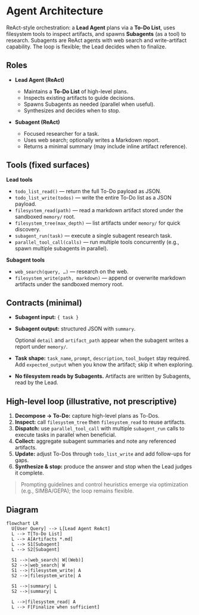 # Agent Architecture

ReAct-style orchestration: a **Lead Agent** plans via a **To-Do List**, uses filesystem tools to inspect artifacts, and spawns **Subagents** (as a tool) to research. Subagents are ReAct agents with web search and write-artifact capability. The loop is flexible; the Lead decides when to finalize.

## Roles

- **Lead Agent (ReAct)**
  - Maintains a **To-Do List** of high-level plans.
  - Inspects existing artifacts to guide decisions.
  - Spawns Subagents as needed (parallel when useful).
  - Synthesizes and decides when to stop.

- **Subagent (ReAct)**
  - Focused researcher for a task.
  - Uses web search; optionally writes a Markdown report.
  - Returns a minimal summary (may include inline artifact reference).

## Tools (fixed surfaces)

**Lead tools**
- `todo_list_read()` — return the full To-Do payload as JSON.
- `todo_list_write(todos)` — write the entire To-Do list as a JSON payload.
- `filesystem_read(path)` — read a markdown artifact stored under the sandboxed `memory/` root.
- `filesystem_tree(max_depth)` — list artifacts under `memory/` for quick discovery.
- `subagent_run(task)` — execute a single subagent research task.
- `parallel_tool_call(calls)` — run multiple tools concurrently (e.g., spawn multiple subagents in parallel).

**Subagent tools**
- `web_search(query, …)` — research on the web.
- `filesystem_write(path, markdown)` — append or overwrite markdown artifacts under the sandboxed memory root.

## Contracts (minimal)

- **Subagent input:** `{ task }`
- **Subagent output:** structured JSON with `summary`.

  Optional `detail` and `artifact_path` appear when the subagent writes a report under `memory/`.
- **Task shape:** `task_name`, `prompt`, `description`, `tool_budget` stay required. Add `expected_output` when you know the artifact; skip it when exploring.
- **No filesystem reads by Subagents.** Artifacts are written by Subagents, read by the Lead.

## High-level loop (illustrative, not prescriptive)

1) **Decompose → To-Do:** capture high-level plans as To-Dos.
2) **Inspect:** call `filesystem_tree` then `filesystem_read` to reuse artifacts.
3) **Dispatch:** use `parallel_tool_call` with multiple `subagent_run` calls to execute tasks in parallel when beneficial.
4) **Collect:** aggregate subagent summaries and note any referenced artifacts.
5) **Update:** adjust To-Dos through `todo_list_write` and add follow-ups for gaps.
6) **Synthesize & stop:** produce the answer and stop when the Lead judges it complete.

> Prompting guidelines and control heuristics emerge via optimization (e.g., SIMBA/GEPA); the loop remains flexible.

## Diagram

```mermaid
flowchart LR
  U[User Query] --> L[Lead Agent ReAct]
  L --> T[To-Do List]
  L --> A[Artifacts *.md]
  L --> S1[Subagent]
  L --> S2[Subagent]

  S1 -->|web_search| W[(Web)]
  S2 -->|web_search| W
  S1 -->|filesystem_write| A
  S2 -->|filesystem_write| A

  S1 -->|summary| L
  S2 -->|summary| L

  L -->|filesystem_read| A
  L --> F[Finalize when sufficient]
